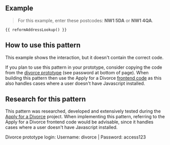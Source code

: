 ## Example

> For this example, enter these postcodes: **NW1 5DA** or **NW1 4QA**.

```example
{{ reformAddressLookup() }}
```

## How to use this pattern 

This example shows the interaction, but it doesn't contain the correct code.

If you plan to use this pattern in your prototype, consider copying the code from the [divorce prototype](http://submit-online-pay.herokuapp.com/respondent/address/postcode) (see password at bottom of page). When building this pattern then use the Apply for a Divorce [frontend code](https://git.reform.hmcts.net/divorce/frontend) as this also handles cases where a user doesn't have Javascript installed.

## Research for this pattern

This pattern was researched, developed and extensively tested during the [Apply for a Divorce](http://submit-online-pay.herokuapp.com/respondent/address/postcode) project. When implementing this pattern, referring to the Apply for a Divorce frontend code would be advisable, since it handles cases where a user doesn't have Javascript installed.

Divorce prototype login: Username: divorce | Password: access123

